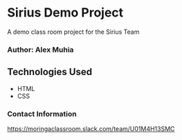 # Sirius Demo Project
A demo class room project for the Sirius Team
### Author: Alex Muhia
## Technologies Used 
- HTML
- CSS
### Contact Information
https://moringaclassroom.slack.com/team/U01M4H13SMC
